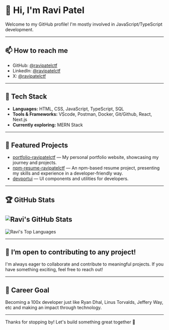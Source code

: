 # 👋 Hi, I'm Ravi Patel

Welcome to my GitHub profile! I'm mostly involved in JavaScript/TypeScript development.

---

## 📫 How to reach me

- GitHub: [@ravipatelctf](https://github.com/ravipatelctf)
- LinkedIn: [@ravipatelctf](https://www.linkedin.com/in/ravipatelctf/)
- X: [@ravipatelctf](https://x.com/ravipatelctf)

---

## 🚀 Tech Stack

- **Languages:** HTML, CSS, JavaScript, TypeScript, SQL
- **Tools & Frameworks:** VScode, Postman, Docker, Git/Github, React, Next.js 
- **Currently exploring:** MERN Stack

---

## 📂 Featured Projects

- [portfolio-ravipatelctf](https://github.com/ravipatelctf/portfolio-ravipatelctf) — My personal portfolio website, showcasing my journey and projects.
- [npm-resume-ravipatelctf](https://github.com/ravipatelctf/npm-resume-ravipatelctf) — An npm-based resume project, presenting my skills and experience in a developer-friendly way.
- [devportui](https://github.com/ravipatelctf/devportui) — UI components and utilities for developers.

---

## 🏆 GitHub Stats

![Ravi's GitHub Stats](https://github-readme-stats.vercel.app/api?username=ravipatelctf&show_icons=true&theme=radical)
---
![Ravi's Top Languages](https://github-readme-stats.vercel.app/api/top-langs/?username=ravipatelctf&layout=compact&theme=radical)

---

## 🌱 I’m open to contributing to any project!
I'm always eager to collaborate and contribute to meaningful projects. If you have something exciting, feel free to reach out!

---

## 🎯 Career Goal

Becoming a 100x developer just like Ryan Dhal, Linus Torvalds, Jeffery Way, etc  and making an impact through technology.

---

Thanks for stopping by! Let's build something great together 🚀

